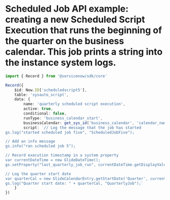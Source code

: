 # Scheduled Job API example: creating a new Scheduled Script Execution that runs the beginning of the quarter on the business calendar. This job prints a string into the instance system logs.
```typescript
import { Record } from '@servicenow/sdk/core'

Record({
	$id: Now.ID['scheduledscript5'],
	table: 'sysauto_script',
	data: {
		name: 'quarterly scheduled script execution',
		active: true,
		conditional: false,
		runType: 'business_calendar_start',
		businessCalendar: get_sys_id('business_calendar', 'calendar_name=Quarter^ORlabel=Quarter'),
		script: `// Log the message that the job has started
gs.log("started scheduled job five", "ScheduledJobFive");

// Add an info message
gs.info("ran scheduled job 5");

// Record execution timestamp in a system property
var currentDateTime = new GlideDateTime();
gs.setProperty("last_quarterly_job_run", currentDateTime.getDisplayValue());

// Log the quarter start date
var quarterCal = new GlideCalendarEntry.getStartDate('Quarter', currentDateTime);
gs.log("Quarter start date: " + quarterCal, "QuarterlyJob");`
	}
})
```